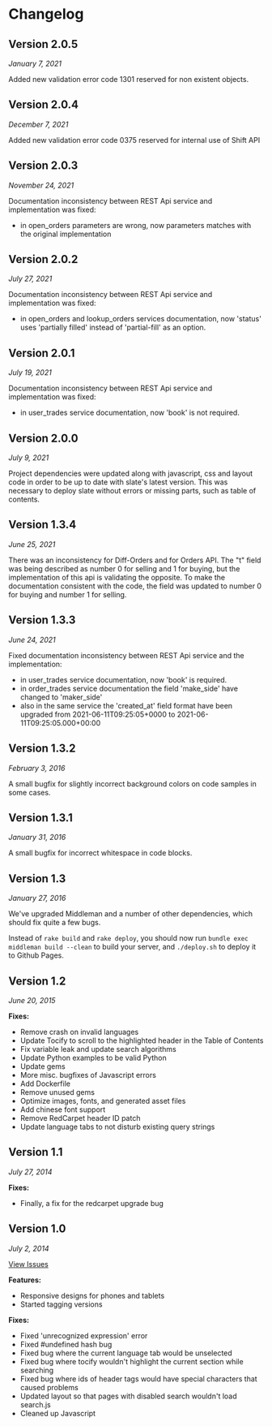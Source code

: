 # Changelog

## Version 2.0.5
*January 7, 2021*

Added new validation error code 1301 reserved for non existent objects.

## Version 2.0.4
*December 7, 2021*

Added new validation error code 0375 reserved for internal use of Shift API

## Version 2.0.3
*November 24, 2021*

Documentation inconsistency between REST Api service and implementation was fixed:
* in open_orders parameters are wrong, now parameters matches with the original implementation

## Version 2.0.2

*July 27, 2021*

Documentation inconsistency between REST Api service and implementation was fixed:
* in open_orders and lookup_orders services documentation, now 'status' uses 'partially filled' instead of 'partial-fill' as an option.

## Version 2.0.1

*July 19, 2021*

Documentation inconsistency between REST Api service and implementation was fixed:
* in user_trades service documentation, now 'book' is not required.

## Version 2.0.0

*July 9, 2021*

Project dependencies were updated along with javascript, css and layout code in order to be up to date with slate's latest version.
This was necessary to deploy slate without errors or missing parts, such as table of contents.

## Version 1.3.4

*June 25, 2021*

There was an inconsistency for Diff-Orders and for Orders API. The "t" field was being described as number 0 for selling
and 1 for buying, but the implementation of this api is validating the opposite.
To make the documentation consistent with the code, the field was updated to number 0 for buying and number 1 for selling.

## Version 1.3.3

*June 24, 2021*

Fixed documentation inconsistency between REST Api service and the implementation:
* in user_trades service documentation, now 'book' is required.
* in order_trades service documentation the field 'make_side' have changed to 'maker_side'
* also in the same service the 'created_at' field format have been upgraded from 2021-06-11T09:25:05+0000 to 2021-06-11T09:25:05.000+00:00

## Version 1.3.2

*February 3, 2016*

A small bugfix for slightly incorrect background colors on code samples in some cases.

## Version 1.3.1

*January 31, 2016*

A small bugfix for incorrect whitespace in code blocks.

## Version 1.3

*January 27, 2016*

We've upgraded Middleman and a number of other dependencies, which should fix quite a few bugs.

Instead of `rake build` and `rake deploy`, you should now run `bundle exec middleman build --clean` to build your server, and `./deploy.sh` to deploy it to Github Pages.

## Version 1.2

*June 20, 2015*

**Fixes:**

- Remove crash on invalid languages
- Update Tocify to scroll to the highlighted header in the Table of Contents
- Fix variable leak and update search algorithms
- Update Python examples to be valid Python
- Update gems
- More misc. bugfixes of Javascript errors
- Add Dockerfile
- Remove unused gems
- Optimize images, fonts, and generated asset files
- Add chinese font support
- Remove RedCarpet header ID patch
- Update language tabs to not disturb existing query strings

## Version 1.1

*July 27, 2014*

**Fixes:**

- Finally, a fix for the redcarpet upgrade bug

## Version 1.0

*July 2, 2014*

[View Issues](https://github.com/tripit/slate/issues?milestone=1&state=closed)

**Features:**

- Responsive designs for phones and tablets
- Started tagging versions

**Fixes:**

- Fixed 'unrecognized expression' error
- Fixed #undefined hash bug
- Fixed bug where the current language tab would be unselected
- Fixed bug where tocify wouldn't highlight the current section while searching
- Fixed bug where ids of header tags would have special characters that caused problems
- Updated layout so that pages with disabled search wouldn't load search.js
- Cleaned up Javascript
